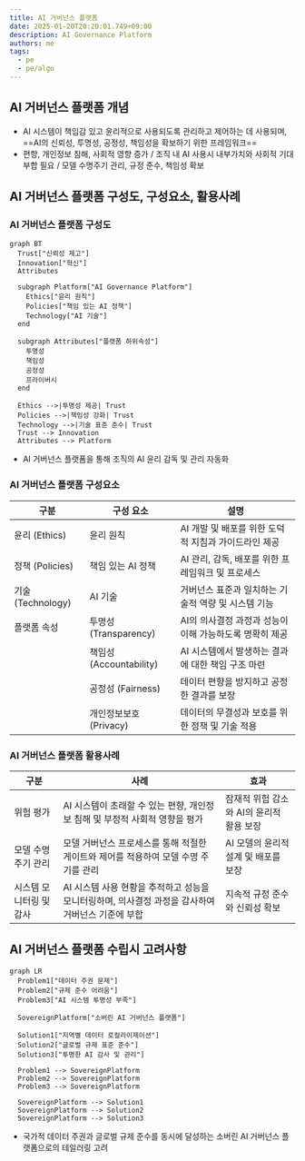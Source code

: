 ```yaml
---
title: AI 거버넌스 플랫폼
date: 2025-01-20T20:20:01.749+09:00
description: AI Governance Platform
authors: me
tags:
  - pe
  - pe/algo
---
```


## AI 거버넌스 플랫폼 개념

- AI 시스템이 책임감 있고 윤리적으로 사용되도록 관리하고 제어하는 데 사용되며, ==AI의 신뢰성, 투명성, 공정성, 책임성을 확보하기 위한 프레임워크==
- 편향, 개인정보 침해, 사회적 영향 증가 / 조직 내 AI 사용시 내부가치와 사회적 기대 부합 필요 / 모델 수명주기 관리, 규정 준수, 책임성 확보

## AI 거버넌스 플랫폼 구성도, 구성요소, 활용사례

### AI 거버넌스 플랫폼 구성도

```mermaid
graph BT
  Trust["신뢰성 제고"]
  Innovation["혁신"]
  Attributes

  subgraph Platform["AI Governance Platform"]
    Ethics["윤리 원칙"]
    Policies["책임 있는 AI 정책"]
    Technology["AI 기술"]
  end

  subgraph Attributes["플랫폼 하위속성"]
    투명성
    책임성
    공정성
    프라이버시
  end

  Ethics -->|투명성 제공| Trust
  Policies -->|책임성 강화| Trust
  Technology -->|기술 표준 준수| Trust
  Trust --> Innovation
  Attributes --> Platform
```

- AI 거버넌스 플랫폼을 통해 조직의 AI 윤리 감독 및 관리 자동화

### AI 거버넌스 플랫폼 구성요소

| 구분 | 구성 요소 | 설명 |
| --- | --- | --- |
| 윤리 (Ethics) | 윤리 원칙 | AI 개발 및 배포를 위한 도덕적 지침과 가이드라인 제공 |
| 정책 (Policies) | 책임 있는 AI 정책 | AI 관리, 감독, 배포를 위한 프레임워크 및 프로세스 |
| 기술 (Technology) | AI 기술 | 거버넌스 표준과 일치하는 기술적 역량 및 시스템 기능 |
| 플랫폼 속성 | 투명성 (Transparency) | AI의 의사결정 과정과 성능이 이해 가능하도록 명확히 제공 |
| | 책임성 (Accountability) | AI 시스템에서 발생하는 결과에 대한 책임 구조 마련 |
| | 공정성 (Fairness) | 데이터 편향을 방지하고 공정한 결과를 보장 |
| | 개인정보보호 (Privacy) | 데이터의 무결성과 보호를 위한 정책 및 기술 적용 |

### AI 거버넌스 플랫폼 활용사례

| 구분 | 사례 | 효과 |
| --- | --- | --- |
| 위험 평가 | AI 시스템이 초래할 수 있는 편향, 개인정보 침해 및 부정적 사회적 영향을 평가 | 잠재적 위험 감소와 AI의 윤리적 활용 보장 |
| 모델 수명 주기 관리 | 모델 거버넌스 프로세스를 통해 적절한 게이트와 제어를 적용하여 모델 수명 주기를 관리 | AI 모델의 윤리적 설계 및 배포를 보장 |
| 시스템 모니터링 및 감사 | AI 시스템 사용 현황을 추적하고 성능을 모니터링하며, 의사결정 과정을 감사하여 거버넌스 기준에 부합 | 지속적 규정 준수와 신뢰성 확보 |

## AI 거버넌스 플랫폼 수립시 고려사항

```mermaid
graph LR
  Problem1["데이터 주권 문제"]
  Problem2["규제 준수 어려움"]
  Problem3["AI 시스템 투명성 부족"]

  SovereignPlatform["소버린 AI 거버넌스 플랫폼"]

  Solution1["지역별 데이터 로컬라이제이션"]
  Solution2["글로벌 규제 표준 준수"]
  Solution3["투명한 AI 감사 및 관리"]

  Problem1 --> SovereignPlatform
  Problem2 --> SovereignPlatform
  Problem3 --> SovereignPlatform

  SovereignPlatform --> Solution1
  SovereignPlatform --> Solution2
  SovereignPlatform --> Solution3
```

- 국가적 데이터 주권과 글로벌 규제 준수를 동시에 달성하는 소버린 AI 거버넌스 플랫폼으로의 테일러링 고려
